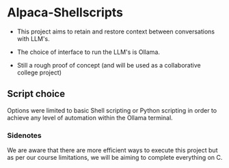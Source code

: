 # Alpaca-Shellscripts

- This project aims to retain and restore context between conversations with LLM's. 

- The choice of interface to run the LLM's is Ollama.

- Still a rough proof of concept (and will be used as a collaborative college project)

## Script choice

Options were limited to basic Shell scripting or Python scripting in order to achieve any level of automation within the Ollama terminal. 

### Sidenotes

We are aware that there are more efficient ways to execute this project but as per our course limitations, we will be aiming to complete everything on C. 

